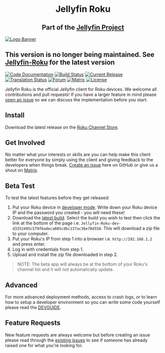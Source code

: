 <h1 align="center">Jellyfin Roku</h1>
<h2 align="center">Part of the <a href="https://jellyfin.org">Jellyfin Project</a></h2>

[![Logo Banner](https://raw.githubusercontent.com/jellyfin/jellyfin-ux/master/branding/SVG/banner-logo-solid.svg?sanitize=true "Jellyfin")](https://jellyfin.org)

## This version is no longer being maintained. See [Jellyfin-Roku](https://github.com/jellyfin/jellyfin-roku) for the latest version

[![Code Documentation](https://img.shields.io/badge/Code%20Documentation-purple)](https://jellyfin.github.io/jellyfin-roku-legacy/)
[![Build Status](https://img.shields.io/github/actions/workflow/status/jellyfin/jellyfin-roku-legacy/build-dev.yml?logo=github&branch=unstable "Build Status")](https://github.com/jellyfin/jellyfin-roku-legacy/actions/workflows/build-dev.yml?query=branch%3Aunstable)
[![Current Release](https://img.shields.io/github/release/jellyfin/jellyfin-roku-legacy.svg?logo=github "Current Release")](https://github.com/jellyfin/jellyfin-roku-legacy/releases)
[![Translation Status](https://translate.jellyfin.org/widgets/jellyfin/-/jellyfin-roku-legacy/svg-badge.svg "Translation Status")](https://translate.jellyfin.org/projects/jellyfin/jellyfin-roku-legacy/?utm_source=widget)
[![Forum](https://img.shields.io/badge/forum-MyBB-00A4DC "Check out our forum!")](https://forum.jellyfin.org/f-roku-development)
[![Matrix](https://img.shields.io/matrix/jellyfin:matrix.org.svg?logo=matrix "Chat on Matrix")](https://matrix.to/#/#jellyfin-dev-roku:matrix.org)
[![License](https://img.shields.io/github/license/jellyfin/jellyfin-roku-legacy.svg "GPL 2.0 License")](LICENSE)

Jellyfin Roku is the official Jellyfin client for Roku devices. We welcome all contributions and pull requests! If you have a larger feature in mind please [open an issue](https://github.com/jellyfin/jellyfin-roku-legacy/issues/new?assignees=&labels=feature&template=feature_request.md&title=) so we can discuss the implementation before you start.

## Install

Download the latest release on the [Roku Channel Store](https://channelstore.roku.com/details/cc5e559d08d9ec87c5f30dcebdeebc12/jellyfin).

## Get Involved

No matter what your interests or skills are you can help make this client better for everyone by simply using the client and giving feedback to the developers when things break. [Create an issue](https://github.com/jellyfin/jellyfin-roku-legacy/issues/new/choose) here on GitHub or give us a shout on [Matrix](https://matrix.to/#/#jellyfin-dev-roku:matrix.org).

## Beta Test

To test the latest features before they get released:

1. Put your Roku device in [developer mode](https://blog.roku.com/developer/2016/02/04/developer-setup-guide). Write down your Roku device IP and the password you created - you will need these!
2. Download the [latest build](https://github.com/jellyfin/jellyfin-roku-legacy/actions/workflows/build-dev.yml). Select the build you wish to test then click the link at the bottom of the page i.e. `Jellyfin-Roku-dev-d3352495c579f6adeca085cdbc137ac36e70d558`. This will download a zip file to your computer.
3. Put your Roku's IP from step 1 into a browser i.e. `http://192.168.1.2` and press enter.
4. Log in with credentials from step 1.
5. Upload and install the zip file downloaded in step 2.

> NOTE: The beta app will always be at the bottom of your Roku's channel list and it will *not* automatically update.

## Advanced

For more advanced deployment methods, access to crash logs, or to learn how to setup a developer environment so you can write some code yourself please read the [DEVGUIDE](docs/DEVGUIDE.md).

## Feature Requests

New feature requests are always welcome but before creating an issue please read through the [existing issues](https://github.com/jellyfin/jellyfin-roku-legacy/issues?q=is%3Aissue+is%3Aopen+sort%3Aupdated-desc) to see if someone has already raised one for what you're looking for.

